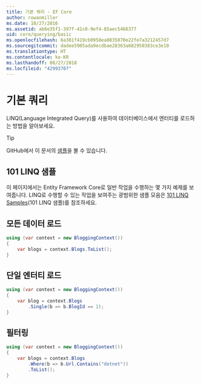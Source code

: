 ```yaml
---
title: 기본 쿼리 - EF Core
author: rowanmiller
ms.date: 10/27/2016
ms.assetid: ab6e35f1-397f-41c0-9ef4-85aec5466377
uid: core/querying/basic
ms.openlocfilehash: 6a381f419cb0958ea0835070e22fe7a3212457d7
ms.sourcegitcommit: dadee5905ada9ecdbae28363a682950383ce3e10
ms.translationtype: HT
ms.contentlocale: ko-KR
ms.lasthandoff: 08/27/2018
ms.locfileid: "42993707"
---
```

# <a name="basic-queries"></a>기본 쿼리

LINQ(Language Integrated Query)를 사용하여 데이터베이스에서 엔터티를 로드하는 방법을 알아보세요.

> [!TIP]  
> GitHub에서 이 문서의 [샘플](https://github.com/aspnet/EntityFramework.Docs/tree/master/samples/core/Querying)을 볼 수 있습니다.

## <a name="101-linq-samples"></a>101 LINQ 샘플

이 페이지에서는 Entity Framework Core로 일반 작업을 수행하는 몇 가지 예제를 보여줍니다. LINQ로 수행할 수 있는 작업을 보여주는 광범위한 샘플 모음은 [101 LINQ Samples](https://code.msdn.microsoft.com/101-LINQ-Samples-3fb9811b)(101 LINQ 샘플)를 참조하세요.

## <a name="loading-all-data"></a>모든 데이터 로드

<!-- [!code-csharp[Main](samples/core/Querying/Querying/Basics/Sample.cs)] -->
``` csharp
using (var context = new BloggingContext())
{
    var blogs = context.Blogs.ToList();
}
```

## <a name="loading-a-single-entity"></a>단일 엔터티 로드

<!-- [!code-csharp[Main](samples/core/Querying/Querying/Basics/Sample.cs)] -->
``` csharp
using (var context = new BloggingContext())
{
    var blog = context.Blogs
        .Single(b => b.BlogId == 1);
}
```

## <a name="filtering"></a>필터링

<!-- [!code-csharp[Main](samples/core/Querying/Querying/Basics/Sample.cs)] -->
``` csharp
using (var context = new BloggingContext())
{
    var blogs = context.Blogs
        .Where(b => b.Url.Contains("dotnet"))
        .ToList();
}
```
